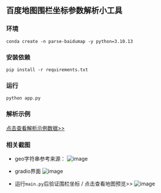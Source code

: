 ## 百度地图围栏坐标参数解析小工具


### 环境
```shell
conda create -n parse-baidumap -y python=3.10.13
```

### 安装依赖
```shell
pip install -r requirements.txt
```

### 运行
```shell
python app.py
```

### 解析示例
[点击查看解析示例数据>>](./DEMO.md)


### 相关截图

- geo字符串参考来源：
![image](https://github.com/user-attachments/assets/42dbf24a-c0f7-489c-9bf7-e9941d2846cc)


- gradio界面
![image](https://github.com/user-attachments/assets/c946cb85-2c73-42a0-9e85-92b2fcfdde49)


- 运行`main.py`后验证围栏坐标 / 点击查看地图预览>>
![image](https://github.com/user-attachments/assets/3a2e5e05-a378-446e-aef7-9b022fa37c4e)
